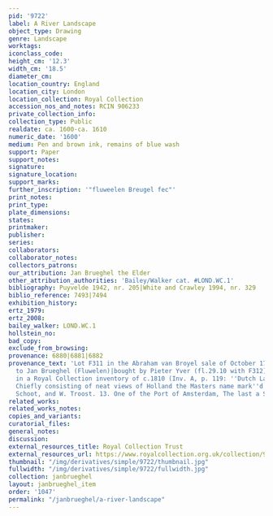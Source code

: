 ```yaml
---
pid: '9722'
label: A River Landscape
object_type: Drawing
genre: Landscape
worktags:
iconclass_code:
height_cm: '12.3'
width_cm: '18.5'
diameter_cm:
location_country: England
location_city: London
location_collection: Royal Collection
accession_nos_and_notes: RCIN 906233
private_collection_info:
collection_type: Public
realdate: ca. 1600-ca. 1610
numeric_date: '1600'
medium: Pen and brown ink, remains of blue wash
support: Paper
support_notes:
signature:
signature_location:
support_marks:
further_inscription: '"fluweelen Breugel fec"'
print_notes:
print_type:
plate_dimensions:
states:
printmaker:
publisher:
series:
collaborators:
collaborator_notes:
collectors_patrons:
our_attribution: Jan Brueghel the Elder
other_attribution_authorities: 'Bailey/Walker cat. #LOND.WC.1'
bibliography: Puyvelde 1942, nr. 205|White and Crawley 1994, nr. 329
biblio_reference: 7493|7494
exhibition_history:
ertz_1979:
ertz_2008:
bailey_walker: LOND.WC.1
hollstein_no:
bad_copy:
exclude_from_browsing:
provenance: 6880|6881|6882
provenance_text: 'Lot F311 in the Abraham van Broyel sale of October 1759, where attributed
  to Jan Brueghel (Fluwelen)|bought by Pieter Yver (fl.29.10 with F312)|first recorded
  in a Royal Collection inventory of c.1810 (Inv. A, p. 119: ''Dutch Landscapes. 38.
  Chiefly consisting of neat views of Holland the Masters name mark''d are Verstien,
  Schoot, and W. Troost. 13. One of the Port of Amsterdam, The last a Sea Fight'')'
related_works:
related_works_notes:
copies_and_variants:
curatorial_files:
general_notes:
discussion:
external_resources_title: Royal Collection Trust
external_resources_url: https://www.royalcollection.org.uk/collection/906233/a-river-landscape
thumbnail: "/img/derivatives/simple/9722/thumbnail.jpg"
fullwidth: "/img/derivatives/simple/9722/fullwidth.jpg"
collection: janbrueghel
layout: janbrueghel_item
order: '1047'
permalink: "/janbrueghel/a-river-landscape"
---
```

